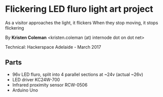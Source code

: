 # Flickering LED fluro light art project

As a visitor approaches the light, it flickers
When they stop moving, it stops flickering

By **Kristen Coleman** <kristen.coleman (at) internode dot on dot net>

Technical: Hackerspace Adelaide - March 2017

## Parts

* 96v LED fluro, split into 4 parallel sections at ~24v (actual ~26v)
* LED driver KC24W-700
* Infrared proximity sensor RCW-0506
* Arduino Uno



